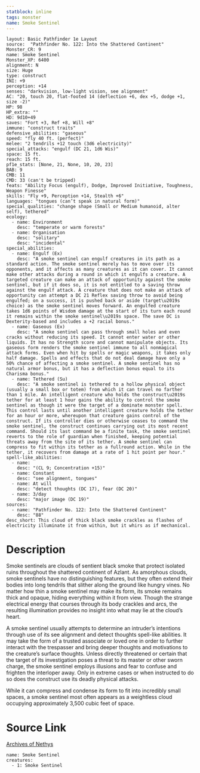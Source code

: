 ```yaml
---
statblock: inline
tags: monster
name: Smoke Sentinel
---
```

```statblock
layout: Basic Pathfinder 1e Layout
source:  "Pathfinder No. 122: Into the Shattered Continent"
Monster_CR: 9
name: Smoke Sentinel
Monster_XP: 6400
alignment: N
size: Huge
type: construct
INI: +9
perception: +14
senses: "darkvision, low-light vision, see alignment"
AC: "20, touch 20, flat-footed 14 (deflection +6, dex +5, dodge +1, size -2)"
HP: 98
HP_extra: ""
HD: 9d10+49
saves: "Fort +3, Ref +8, Will +8"
immune: "construct traits"
defensive_abilities: "gaseous"
speed: "fly 40 ft. (perfect)"
melee: "2 tendrils +12 touch (3d6 electricity)"
special_attacks: "engulf (DC 21, 1d6 Wis)"
space: 15 ft.
reach: 15 ft.
pf1e_stats: [None, 21, None, 10, 20, 23]
BAB: 9
CMB: 11
CMD: 33 (can't be tripped)
feats: "Ability Focus (engulf), Dodge, Improved Initiative, Toughness, Weapon Finesse"
skills: "Fly +9, Perception +14, Stealth +6"
languages: "tongues (can’t speak in natural form)"
special_qualities: "change shape (Small or Medium humanoid, alter self), tethered"
ecology:
  - name: Environment
    desc: "temperate or warm forests"
  - name: Organisation
    desc: "solitary"
    desc: "incidental"
special_abilities:
  - name: Engulf (Ex)
    desc: "A smoke sentinel can engulf creatures in its path as a standard action. The smoke sentinel merely has to move over its opponents, and it affects as many creatures as it can cover. It cannot make other attacks during a round in which it engulfs a creature. A targeted creature can make an attack of opportunity against the smoke sentinel, but if it does so, it is not entitled to a saving throw against the engulf attack. A creature that does not make an attack of opportunity can attempt a DC 21 Reflex saving throw to avoid being engulfed; on a success, it is pushed back or aside (target\u2019s choice) as the smoke sentinel moves forward. An engulfed creature takes 1d6 points of Wisdom damage at the start of its turn each round it remains within the smoke sentinel\u2019s space. The save DC is Dexterity-based and includes a +2 racial bonus."
  - name: Gaseous (Ex)
    desc: "A smoke sentinel can pass through small holes and even cracks without reducing its speed. It cannot enter water or other liquids. It has no Strength score and cannot manipulate objects. Its gaseous form renders the smoke sentinel immune to all nonmagical attack forms. Even when hit by spells or magic weapons, it takes only half damage. Spells and effects that do not deal damage have only a 50% chance of affecting a smoke sentinel. A smoke sentinel has no natural armor bonus, but it has a deflection bonus equal to its Charisma bonus."
  - name: Tethered (Su)
    desc: "A smoke sentinel is tethered to a hollow physical object (usually a small box or totem) from which it can travel no farther than 1 mile. An intelligent creature who holds the construct\u2019s tether for at least 1 hour gains the ability to control the smoke sentinel as though it were the target of a dominate monster spell. This control lasts until another intelligent creature holds the tether for an hour or more, whereupon that creature gains control of the construct. If its controller dies or otherwise ceases to command the smoke sentinel, the construct continues carrying out its most recent command. Should its last command be a finite task, the smoke sentinel reverts to the role of guardian when finished, keeping potential threats away from the site of its tether. A smoke sentinel can compress to fit within its tether as a fullround action. While in the tether, it recovers from damage at a rate of 1 hit point per hour."
spell-like_abilities:
  - name:
    desc: "(CL 9; Concentration +15)"
  - name: Constant
    desc: "see alignment, tongues"
  - name: At will
    desc: "detect thoughts (DC 17), fear (DC 20)"
  - name: 3/day
    desc: "major image (DC 19)"
sources:
  - name: "Pathfinder No. 122: Into the Shattered Continent"
    desc: "88"
desc_short: This cloud of thick black smoke crackles as flashes of electricity illuminate it from within, but it whirs as if mechanical.
```
# Description
Smoke sentinels are clouds of sentient black smoke that protect isolated ruins throughout the shattered continent of Azlant. As amorphous clouds, smoke sentinels have no distinguishing features, but they often extend their bodies into long tendrils that slither along the ground like hungry vines. No matter how thin a smoke sentinel may make its form, its smoke remains thick and opaque, hiding everything within it from view. Though the strange electrical energy that courses through its body crackles and arcs, the resulting illumination provides no insight into what may lie at the cloud’s heart.

 A smoke sentinel usually attempts to determine an intruder’s intentions through use of its see alignment and detect thoughts spell-like abilities. It may take the form of a trusted associate or loved one in order to further interact with the trespasser and bring deeper thoughts and motivations to the creature’s surface thoughts. Unless directly threatened or certain that the target of its investigation poses a threat to its master or other sworn charge, the smoke sentinel employs illusions and fear to confuse and frighten the interloper away. Only in extreme cases or when instructed to do so does the construct use its deadly physical attacks.

 While it can compress and condense its form to fit into incredibly small spaces, a smoke sentinel most often appears as a weightless cloud occupying approximately 3,500 cubic feet of space.
# Source Link
[Archives of Nethys](https://aonprd.com/MonsterDisplay.aspx?ItemName=Smoke%20Sentinel)
```encounter-table
name: Smoke Sentinel
creatures:
  - 1: Smoke Sentinel
```
